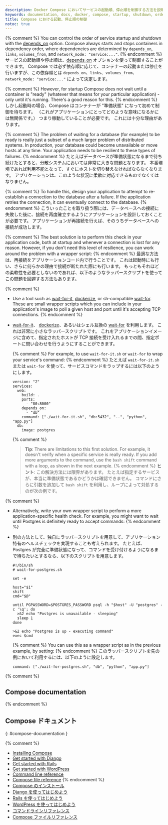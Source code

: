 ```yaml
---
description: Docker Compose においてサービスの起動順、停止順を制御する方法を説明します。
keywords: documentation, docs, docker, compose, startup, shutdown, order
title: Compose における起動、停止順の制御
notoc: true
---
```


{% comment %}
You can control the order of service startup and shutdown with the
[depends_on](/compose/compose-file/index.md#depends_on) option. Compose always starts and stops
containers in dependency order, where dependencies are determined by
`depends_on`, `links`, `volumes_from`, and `network_mode: "service:..."`.
{% endcomment %}
サービスの起動順や停止順は、[depends_on](/compose/compose-file/index.md#depends_on) オプションを使って制御することができます。
Compose では必ず依存順に応じて、コンテナーの起動または停止を行いますが、この依存順とは `depends_on`、`links`、`volumes_from`、`network_mode: "service:..."` によって決定します。

{% comment %}
However, for startup Compose does not wait until a container is "ready" (whatever that means
for your particular application) - only until it's running. There's a good
reason for this.
{% endcomment %}
しかし起動時の場合、Compose はコンテナーが "準備状態" になって初めて制御を待ちます。
（これがアプリケーションにとってどのような意味になるかには無関係です。）
つまり稼動していることが必要です。
これには十分な理由があります。

{% comment %}
The problem of waiting for a database (for example) to be ready is really just
a subset of a much larger problem of distributed systems. In production, your
database could become unavailable or move hosts at any time. Your application
needs to be resilient to these types of failures.
{% endcomment %}
たとえばデータベースが準備状態になるまで待ち続けたとすると、分散システムにおいては非常に大きな問題となります。
本番環境であれば利用不能となって、すぐにホストを切り替えなければならなくなります。
アプリケーションは、このような状況に柔軟に対応できるものでなくてはなりません。

{% comment %}
To handle this, design your application to attempt to re-establish a connection to
the database after a failure. If the application retries the connection,
it can eventually connect to the database.
{% endcomment %}
こういったことを取り扱う際には、データベースへの接続に失敗した後に、接続を再度確立するようにアプリケーションを設計しておくことが必要です。
アプリケーションが再接続を行えば、そのうちデータベースへの接続が成功します。

{% comment %}
The best solution is to perform this check in your application code, both at
startup and whenever a connection is lost for any reason. However, if you don't
need this level of resilience, you can work around the problem with a wrapper
script:
{% endcomment %}
最適な方法は、再接続をアプリケーションコード内で行うことです。
これは起動時にも行い、さらに何らかの理由で接続が断たれた際にも行います。
もっともそれほどの柔軟性を必要としないのであれば、以下のようなラッパースクリプトを使ってこの問題を回避する方法もあります。

{% comment %}
-   Use a tool such as [wait-for-it](https://github.com/vishnubob/wait-for-it),
    [dockerize](https://github.com/jwilder/dockerize), or sh-compatible
    [wait-for](https://github.com/Eficode/wait-for). These are small
    wrapper scripts which you can include in your application's image to
    poll a given host and port until it's accepting TCP connections.
{% endcomment %}
-   [wait-for-it](https://github.com/vishnubob/wait-for-it)、
    [dockerize](https://github.com/jwilder/dockerize)、あるいはシェル互換の [wait-for](https://github.com/Eficode/wait-for) を利用します。
    これは非常に小さなラッパースクリプトです。
    これをアプリケーションイメージに含めて、指定されたホストが TCP 接続を受け入れるまでの間、指定ポートに問い合わせを行うようにすることができます。

    {% comment %}
    For example, to use `wait-for-it.sh` or `wait-for` to wrap your service's command:
    {% endcomment %}
    たとえば `wait-for-it.sh` または `wait-for` を使って、サービスコマンドをラップするには以下のようにします。

        version: "2"
        services:
          web:
            build: .
            ports:
              - "80:8000"
            depends_on:
              - "db"
            command: ["./wait-for-it.sh", "db:5432", "--", "python", "app.py"]
          db:
            image: postgres

    {% comment %}
    >**Tip**: There are limitations to this first solution. For example, it doesn't verify when a specific service is really ready. If you add more arguments to the command, use the `bash shift` command with a loop, as shown in the next example.
    {% endcomment %}
    >**ヒント**: この解決方法には限界があります。
    > たとえば指定するサービスが、本当に準備状態であるかどうかは確認できません。
    > コマンドにさらに引数を追加して `bash shift` を利用し、ループによって対処するのが次の例です。

{% comment %}
-   Alternatively, write your own wrapper script to perform a more application-specific health
    check. For example, you might want to wait until Postgres is definitely
    ready to accept commands:
{% endcomment %}
-   別の方法として、独自にラッパースクリプトを用意して、アプリケーション特有のヘルスチェックを実現することも考えられます。
    たとえば、Postgres が完全に準備状態になって、コマンドを受け付けるようになるまで待ちたいとするなら、以下のスクリプトを用意します。

        #!/bin/sh
        # wait-for-postgres.sh

        set -e

        host="$1"
        shift
        cmd="$@"

        until PGPASSWORD=$POSTGRES_PASSWORD psql -h "$host" -U "postgres" -c '\q'; do
          >&2 echo "Postgres is unavailable - sleeping"
          sleep 1
        done

        >&2 echo "Postgres is up - executing command"
        exec $cmd

    {% comment %}
    You can use this as a wrapper script as in the previous example, by setting:
    {% endcomment %}
    このラッパースクリプトを先の例において利用するには、以下のように設定します。

    ```none
    command: ["./wait-for-postgres.sh", "db", "python", "app.py"]
    ```


{% comment %}
## Compose documentation
{% endcomment %}
## Compose ドキュメント
{: #compose-documentation }

{% comment %}
- [Installing Compose](install.md)
- [Get started with Django](django.md)
- [Get started with Rails](rails.md)
- [Get started with WordPress](wordpress.md)
- [Command line reference](/compose/reference/index.md)
- [Compose file reference](/compose/compose-file/index.md)
{% endcomment %}
- [Compose のインストール](install.md)
- [Django を使ってはじめよう](django.md)
- [Rails を使ってはじめよう](rails.md)
- [WordPress を使ってはじめよう](wordpress.md)
- [コマンドラインリファレンス](/compose/reference/index.md)
- [Compose ファイルリファレンス](/compose/compose-file/index.md)
